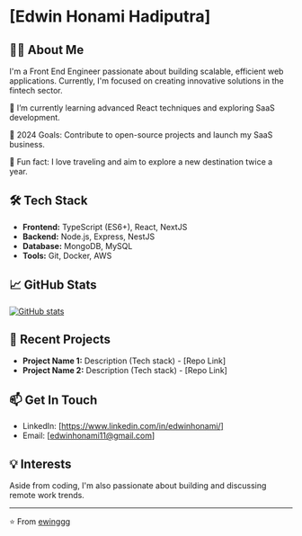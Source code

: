 # [Edwin Honami Hadiputra]

## 👨‍💻 About Me

I'm a Front End Engineer passionate about building scalable, efficient web applications. Currently, I'm focused on creating innovative solutions in the fintech sector.

🌱 I’m currently learning advanced React techniques and exploring SaaS development.

🎯 2024 Goals: Contribute to open-source projects and launch my SaaS business.

🧳 Fun fact: I love traveling and aim to explore a new destination twice a year.

## 🛠 Tech Stack

- **Frontend:** TypeScript (ES6+), React, NextJS
- **Backend:** Node.js, Express, NestJS
- **Database:** MongoDB, MySQL
- **Tools:** Git, Docker, AWS

## 📈 GitHub Stats

[![GitHub stats](https://github-readme-stats.vercel.app/api?username=[ewinggg]&show_icons=true&theme=radical)](https://github.com/anuraghazra/github-readme-stats)

## 🚀 Recent Projects

- **Project Name 1:** Description (Tech stack) - [Repo Link]
- **Project Name 2:** Description (Tech stack) - [Repo Link]

## 📫 Get In Touch

- LinkedIn: [https://www.linkedin.com/in/edwinhonami/]
- Email: [edwinhonami11@gmail.com]

## 💡 Interests

Aside from coding, I'm also passionate about building and discussing remote work trends.

---
⭐️ From [ewinggg](https://github.com/[YourGitHubUsername])

